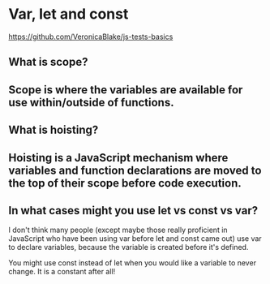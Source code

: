 # Var, let and const
https://github.com/VeronicaBlake/js-tests-basics

## What is scope?

Scope is where the variables are available for use within/outside of functions. 
---

## What is hoisting?

Hoisting is a JavaScript mechanism where variables and function declarations are moved to the top of their scope before code execution.
---

## In what cases might you use let vs const vs var?

I don't think many people (except maybe those really proficient in JavaScript who have been using var before let and const came out) use var to declare variables, because the variable is created before it's defined. 

You might use const instead of let when you would like a variable to never change. It is a constant after all!